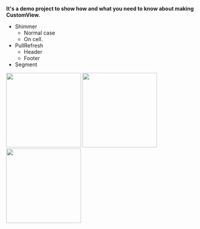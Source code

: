 **It's a demo project to show how and what you need to know about making CustomView.**

- Shimmer
	- Normal case
	- On cell.
- PullRefresh
	- Header
	- Footer
- Segment

<img src="https://www.chiaoni3145951.com/App/DemoVideo/GradientDemo/SimpleDemo.svg" width="200"/>
<img src="https://www.chiaoni3145951.com/App/DemoVideo/GradientDemo/Mask.svg" width="200"/>
<img src="https://www.chiaoni3145951.com/App/DemoVideo/GradientDemo/BatteryView.svg" width="200"/>

